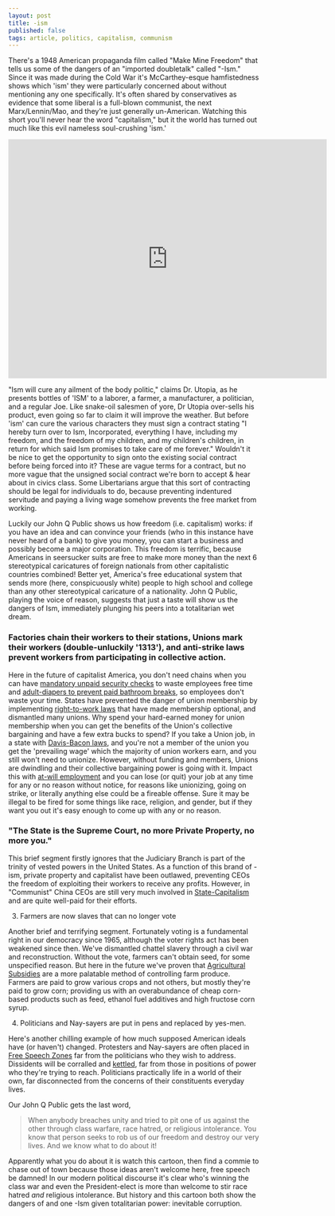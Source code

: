 ```yaml
---
layout: post
title: -ism
published: false
tags: article, politics, capitalism, communism
---
```


There's a 1948 American propaganda film called "Make Mine Freedom" that tells
us some of the dangers of an "imported doubletalk" called "-Ism." Since it was
made during the Cold War it's McCarthey-esque hamfistedness shows which 'ism'
they were particularly concerned about without mentioning any one specifically.
It's often shared by conservatives as evidence that some liberal is a
full-blown communist, the next Marx/Lennin/Mao, and they're just generally
un-American.  Watching this short you'll never hear the word "capitalism," but
it the world has turned out much like this evil nameless soul-crushing 'ism.'

<iframe width="640" height="480" src="https://www.youtube.com/embed/Oz9fX_HfsXA?rel=0&amp;showinfo=0" frameborder="0" allowfullscreen></iframe>

"Ism will cure any ailment of the body politic," claims Dr. Utopia, as he
presents bottles of 'ISM' to a laborer, a farmer, a manufacturer, a politician,
and a regular Joe.  Like snake-oil salesmen of yore, Dr Utopia over-sells his
product, even going so far to claim it will improve the weather.  But before
'ism' can cure the various characters they must sign a contract stating "I
hereby turn over to Ism, Incorporated, everything I have, including my freedom,
and the freedom of my children, and my children's children, in return for which
said Ism promises to take care of me forever." Wouldn't it be nice to get the
opportunity to sign onto the existing social contract before being forced into
it?  These are vague terms for a contract, but no more vague that the unsigned
social contract we're born to accept &amp; hear about in civics class.  Some
Libertarians argue that this sort of contracting should be legal for
individuals to do, because preventing indentured servitude and paying a living
wage somehow prevents the free market from working.

Luckily our John Q Public shows us how freedom (i.e. capitalism) works: if you
have an idea and can convince your friends (who in this instance have never
heard of a bank) to give you money, you can start a business and possibly
become a major corporation.  This freedom is terrific, because Americans in
seersucker suits are free to make more money than the next 6 stereotypical
caricatures of foreign nationals from other capitalistic countries combined!
Better yet, America's free educational system that sends more (here,
conspicuously white) people to high school and college than any other
stereotypical caricature of a nationality.  John Q Public, playing the voice of
reason, suggests that just a taste will show us the dangers of Ism, immediately
plunging his peers into a totalitarian wet dream.

### Factories chain their workers to their stations, Unions mark their workers (double-unluckily '1313'), and anti-strike laws prevent workers from participating in collective action.
Here in the future of capitalist America, you don't need chains when you can
have [mandatory unpaid security checks][1] to waste employees free time and
[adult-diapers to prevent paid bathroom breaks][2], so employees don't waste
your time.  States have prevented the danger of union membership by
implementing [right-to-work laws][3] that have made membership optional, and
dismantled many unions. Why spend your hard-earned money for union membership
when you can get the benefits of the Union's collective bargaining and have a
few extra bucks to spend?  If you take a Union job, in a state with
[Davis-Bacon laws][4], and you're not a member of the union you get the
'prevailing wage' which the majority of union workers earn, and you still won't
need to unionize.  However, without funding and members, Unions are dwindling
and their collective bargaining power is going with it.  Impact this with
[at-will employment][5] and you can lose (or quit) your job at any time for any
or no reason without notice, for reasons like unionizing, going on strike, or
literally anything else could be a fireable offense.  Sure it may be illegal to
be fired for some things like race, religion, and gender, but if they want you
out it's easy enough to come up with any or no reason.

### "The State is the Supreme Court, no more Private Property, no more you."

This brief segment firstly ignores that the Judiciary Branch is part of the
trinity of vested powers in the United States.  As a function of this brand of
-ism, private property and capitalist have been outlawed, preventing CEOs the
freedom of exploiting their workers to receive any profits.  However, in
"Communist" China CEOs are still very much involved in [State-Capitalism][6]
and are quite well-paid for their efforts.

3. Farmers are now slaves that can no longer vote

Another brief and terrifying segment. Fortunately voting is a fundamental right
in our democracy since 1965, although the voter rights act has been weakened since then.
We've dismantled chattel slavery through a civil war and reconstruction.  Without the
vote, farmers can't obtain seed, for some unspecified reason.  But here in the
future we've proven that [Agricultural Subsidies][7] are a more palatable
method of controlling farm produce.  Farmers are paid to grow various crops and
not others, but mostly they're paid to grow corn; providing us with an
overabundance of cheap corn-based products such as feed, ethanol fuel additives
and high fructose corn syrup.

4. Politicians and Nay-sayers are put in pens and replaced by yes-men.

Here's another chilling example of how much supposed American ideals have (or
haven't) changed.  Protesters and Nay-sayers are often placed in [Free Speech
Zones][8] far from the politicians who they wish to address.  Dissidents will
be corralled and [kettled][9], far from those in positions of power who they're
trying to reach. Politicians practically life in a world of their own, far
disconnected from the concerns of their constituents everyday lives.

<!-- In the 2016 election the only candidate who expressed concern about the
flaws in capitalism often often ignored by the media, in favor of his opponents
who believe capitalism is beyond reproach. -->


Our John Q Public gets the last word,

> When anybody breaches unity and tried to pit one of us against the other
> through class warfare, race hatred, or religious intolerance. You know that
> person seeks to rob us of our freedom and destroy our very lives.  And we
> know what to do about it!

Apparently what you do about it is watch this cartoon, then find a commie to
chase out of town because those ideas aren't welcome here, free speech be
damned!  In our modern political discourse it's clear who's winning the class
war and even the President-elect is more than welcome to stir race hatred *and*
religious intolerance. But history and this cartoon both show the dangers of
and one -Ism given totalitarian power: inevitable corruption.


[1]: https://www.washingtonpost.com/politics/courts_law/supreme-court-rules-amazon-doesnt-have-to-pay-for-after-hours-time-in-security-lines/2014/12/09/05c67c0c-7fb9-11e4-81fd-8c4814dfa9d7_story.html
[2]: http://www.cnbc.com/2016/05/12/poultry-workers-forced-to-wear-diapers-to-increase-efficiency-report.html
[3]: http://www.motherjones.com/politics/2012/03/what-are-right-to-work-laws
[4]: https://en.wikipedia.org/wiki/Prevailing_wage
[5]: http://www.nolo.com/legal-encyclopedia/employment-at-will-definition-30022.html
[6]: https://en.wikipedia.org/wiki/State_capitalism#People.27s_Republic_of_China
[7]: https://en.wikipedia.org/wiki/Agricultural_subsidy#United_States
[8]: https://en.wikipedia.org/wiki/Free_speech_zone
[9]: https://en.wikipedia.org/wiki/Kettling#United_States
